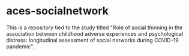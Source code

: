 # aces-socialnetwork
This is a repository tied to the study titled "Role of social thinning in the association between childhood adverse experiences and psychological distress: longitudinal assessment of social networks during COVID-19 pandemic".
